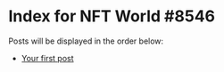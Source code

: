 # Index for NFT World #8546
Posts will be displayed in the order below:

- [Your first post](./001-first.md)

